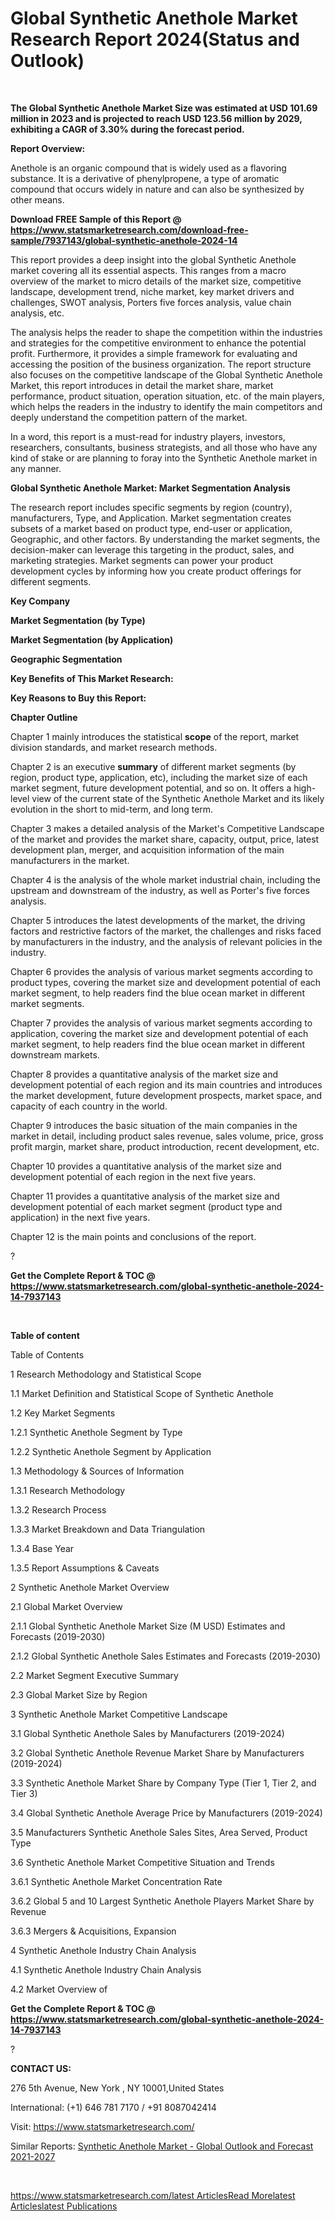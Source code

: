 <h1>Global Synthetic Anethole Market Research Report 2024(Status and Outlook)</h1><br/><p><strong>The Global Synthetic Anethole Market Size was estimated at USD 101.69 million in 2023 and is projected to reach USD 123.56 million by 2029, exhibiting a <strong>CAGR</strong> of 3.30% during the forecast period.</strong></p>
 
 
 
 <p><strong>Report Overview:</strong></p>
 
 
 
 <p>Anethole is an organic compound that is widely used as a flavoring substance. It is a derivative of phenylpropene, a type of aromatic compound that occurs widely in nature and can also be synthesized by other means.</p>
 
 
 
 <p><strong>Download FREE Sample of this Report @ <a href="https://www.statsmarketresearch.com/download-free-sample/7937143/global-synthetic-anethole-2024-14">https://www.statsmarketresearch.com/download-free-sample/7937143/global-synthetic-anethole-2024-14</a></strong></p>
 
 
 
 <p>This report provides a deep insight into the global Synthetic Anethole market covering all its essential aspects. This ranges from a macro overview of the market to micro details of the market size, competitive landscape, development trend, niche market, key market drivers and challenges, SWOT analysis, Porters five forces analysis, value chain analysis, etc.</p>
 
 
 
 <p>The analysis helps the reader to shape the competition within the industries and strategies for the competitive environment to enhance the potential profit. Furthermore, it provides a simple framework for evaluating and accessing the position of the business organization. The report structure also focuses on the competitive landscape of the Global Synthetic Anethole Market, this report introduces in detail the market share, market performance, product situation, operation situation, etc. of the main players, which helps the readers in the industry to identify the main competitors and deeply understand the competition pattern of the market.</p>
 
 
 
 <p>In a word, this report is a must-read for industry players, investors, researchers, consultants, business strategists, and all those who have any kind of stake or are planning to foray into the Synthetic Anethole market in any manner.</p>
 
 
 
 <p><strong>Global Synthetic Anethole Market: Market Segmentation Analysis</strong></p>
 
 
 
 <p>The research report includes specific segments by region (country), manufacturers, Type, and Application. Market segmentation creates subsets of a market based on product type, end-user or application, Geographic, and other factors. By understanding the market segments, the decision-maker can leverage this targeting in the product, sales, and marketing strategies. Market segments can power your product development cycles by informing how you create product offerings for different segments.</p>
 
 
 
 <p><strong>Key Company</strong></p>
 
 
 
 <p><strong>Market Segmentation (by Type)</strong></p>
 
 
 
 <p><strong>Market Segmentation (<strong>by Application</strong>)</strong></p>
 
 
 
 <p><strong>Geographic Segmentation</strong></p>
 
 
 
 <p><strong>Key Benefits of This Market Research:</strong></p>
 
 
 
 <p><strong>Key <strong>Reasons to Buy</strong> this Report:</strong></p>
 
 
 
 <p><strong>Chapter Outline</strong></p>
 
 
 
 <p>Chapter 1 mainly introduces the statistical <strong>scope</strong> of the report, market division standards, and market research methods.</p>
 
 
 
 <p>Chapter 2 is an executive <strong>summary</strong> of different market segments (by region, product type, application, etc), including the market size of each market segment, future development potential, and so on. It offers a high-level view of the current state of the Synthetic Anethole Market and its likely evolution in the short to mid-term, and long term.</p>
 
 
 
 <p>Chapter 3 makes a detailed analysis of the Market&#39;s Competitive Landscape of the market and provides the market share, capacity, output, price, latest development plan, merger, and acquisition information of the main manufacturers in the market.</p>
 
 
 
 <p>Chapter 4 is the analysis of the whole market industrial chain, including the upstream and downstream of the industry, as well as Porter&#39;s five forces analysis.</p>
 
 
 
 <p>Chapter 5 introduces the latest developments of the market, the driving factors and restrictive factors of the market, the challenges and risks faced by manufacturers in the industry, and the analysis of relevant policies in the industry.</p>
 
 
 
 <p>Chapter 6 provides the analysis of various market segments according to product types, covering the market size and development potential of each market segment, to help readers find the blue ocean market in different market segments.</p>
 
 
 
 <p>Chapter 7 provides the analysis of various market segments according to application, covering the market size and development potential of each market segment, to help readers find the blue ocean market in different downstream markets.</p>
 
 
 
 <p>Chapter 8 provides a quantitative analysis of the market size and development potential of each region and its main countries and introduces the market development, future development prospects, market space, and capacity of each country in the world.</p>
 
 
 
 <p>Chapter 9 introduces the basic situation of the main companies in the market in detail, including product sales revenue, sales volume, price, gross profit margin, market share, product introduction, recent development, etc.</p>
 
 
 
 <p>Chapter 10 provides a quantitative analysis of the market size and development potential of each region in the next five years.</p>
 
 
 
 <p>Chapter 11 provides a quantitative analysis of the market size and development potential of each market segment (product type and application) in the next five years.</p>
 
 
 
 <p>Chapter 12 is the main points and conclusions of the report.</p>
 
 
 
 <p>? </p>
 
 
 
 <div><b>Get the Complete Report & TOC @ <a href="https://www.statsmarketresearch.com/global-synthetic-anethole-2024-14-7937143">https://www.statsmarketresearch.com/global-synthetic-anethole-2024-14-7937143</a></b></div>
 
 
 
 <p><br />
 
 <b>Table of content</b></p>
 
 
 
 <p>Table of Contents<br />
 
 1 Research Methodology and Statistical Scope<br />
 
 1.1 Market Definition and Statistical Scope of Synthetic Anethole<br />
 
 1.2 Key Market Segments<br />
 
 1.2.1 Synthetic Anethole Segment by Type<br />
 
 1.2.2 Synthetic Anethole Segment by Application<br />
 
 1.3 Methodology & Sources of Information<br />
 
 1.3.1 Research Methodology<br />
 
 1.3.2 Research Process<br />
 
 1.3.3 Market Breakdown and Data Triangulation<br />
 
 1.3.4 Base Year<br />
 
 1.3.5 Report Assumptions & Caveats<br />
 
 2 Synthetic Anethole Market Overview<br />
 
 2.1 Global Market Overview<br />
 
 2.1.1 Global Synthetic Anethole Market Size (M USD) Estimates and Forecasts (2019-2030)<br />
 
 2.1.2 Global Synthetic Anethole Sales Estimates and Forecasts (2019-2030)<br />
 
 2.2 Market Segment Executive Summary<br />
 
 2.3 Global Market Size by Region<br />
 
 3 Synthetic Anethole Market Competitive Landscape<br />
 
 3.1 Global Synthetic Anethole Sales by Manufacturers (2019-2024)<br />
 
 3.2 Global Synthetic Anethole Revenue Market Share by Manufacturers (2019-2024)<br />
 
 3.3 Synthetic Anethole Market Share by Company Type (Tier 1, Tier 2, and Tier 3)<br />
 
 3.4 Global Synthetic Anethole Average Price by Manufacturers (2019-2024)<br />
 
 3.5 Manufacturers Synthetic Anethole Sales Sites, Area Served, Product Type<br />
 
 3.6 Synthetic Anethole Market Competitive Situation and Trends<br />
 
 3.6.1 Synthetic Anethole Market Concentration Rate<br />
 
 3.6.2 Global 5 and 10 Largest Synthetic Anethole Players Market Share by Revenue<br />
 
 3.6.3 Mergers & Acquisitions, Expansion<br />
 
 4 Synthetic Anethole Industry Chain Analysis<br />
 
 4.1 Synthetic Anethole Industry Chain Analysis<br />
 
 4.2 Market Overview of</p>
 
 
 
 <div><b>Get the Complete Report & TOC @ <a href="https://www.statsmarketresearch.com/global-synthetic-anethole-2024-14-7937143">https://www.statsmarketresearch.com/global-synthetic-anethole-2024-14-7937143</a></b></div>
 
 
 
 <p>? </p>
 
 
 
 <p><b>CONTACT US:</b><br />
 
 276 5th Avenue, New York , NY 10001,United States<br />
 
 International: (+1) 646 781 7170 / +91 8087042414<br />
 
 Visit: <a href="https://www.statsmarketresearch.com/">https://www.statsmarketresearch.com/</a><br />
 
 Similar Reports: <a href="https://www.statsmarketresearch.com/global-synthetic-anethole-2024-14-7937143">Synthetic Anethole Market - Global Outlook and Forecast 2021-2027</a><br />
 
 <br />
 
 <a href="https://gyeongbokgung.com">https://www.statsmarketresearch.com/</a><a href="https://hallyeomaritime.com">latest Articles</a><a href="https://jingwansa.com">Read More</a><a href="https://nguoiviet.jp/">latest Articles</a><a href="https://www.intelmarketresearch.com/">latest Publications</a></p>